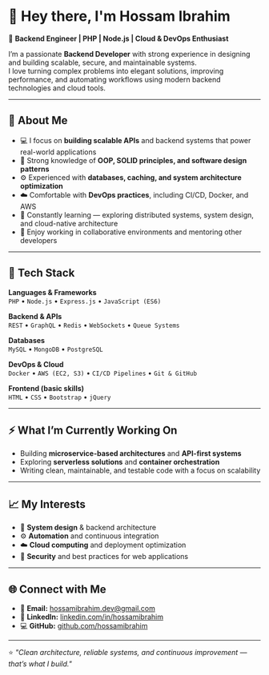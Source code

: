 # 👋 Hey there, I'm Hossam Ibrahim

🚀 **Backend Engineer | PHP | Node.js | Cloud & DevOps Enthusiast**

I’m a passionate **Backend Developer** with strong experience in designing and building scalable, secure, and maintainable systems.  
I love turning complex problems into elegant solutions, improving performance, and automating workflows using modern backend technologies and cloud tools.

---

## 🧠 About Me

- 💻 I focus on **building scalable APIs** and backend systems that power real-world applications  
- 🧩 Strong knowledge of **OOP, SOLID principles, and software design patterns**  
- ⚙️ Experienced with **databases, caching, and system architecture optimization**  
- ☁️ Comfortable with **DevOps practices**, including CI/CD, Docker, and AWS  
- 🧠 Constantly learning — exploring distributed systems, system design, and cloud-native architecture  
- 🤝 Enjoy working in collaborative environments and mentoring other developers  

---

## 🧰 Tech Stack

**Languages & Frameworks**  
`PHP` • `Node.js` • `Express.js` • `JavaScript (ES6)`  

**Backend & APIs**  
`REST` • `GraphQL` • `Redis` • `WebSockets` • `Queue Systems`  

**Databases**  
`MySQL` • `MongoDB` • `PostgreSQL`  

**DevOps & Cloud**  
`Docker` • `AWS (EC2, S3)` • `CI/CD Pipelines` • `Git & GitHub`  

**Frontend (basic skills)**  
`HTML` • `CSS` • `Bootstrap` • `jQuery`  

---

## ⚡ What I’m Currently Working On

- Building **microservice-based architectures** and **API-first systems**  
- Exploring **serverless solutions** and **container orchestration**  
- Writing clean, maintainable, and testable code with a focus on scalability  

---

## 📈 My Interests

- 🧱 **System design** & backend architecture  
- ⚙️ **Automation** and continuous integration  
- ☁️ **Cloud computing** and deployment optimization  
- 🔐 **Security** and best practices for web applications  

---

## 🌐 Connect with Me

- 📧 **Email:** [hossamibrahim.dev@gmail.com](mailto:hossamibrahim.dev@gmail.com)  
- 💼 **LinkedIn:** [linkedin.com/in/hossamibrahim](#)  
- 💻 **GitHub:** [github.com/hossamibrahim](#)

---

⭐ _"Clean architecture, reliable systems, and continuous improvement — that’s what I build."_
